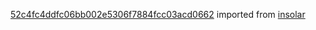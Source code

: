 [52c4fc4ddfc06bb002e5306f7884fcc03acd0662](https://github.com/insolar/insolar/commit/52c4fc4ddfc06bb002e5306f7884fcc03acd0662) imported from [insolar](https://github.com/insolar/insolar)
